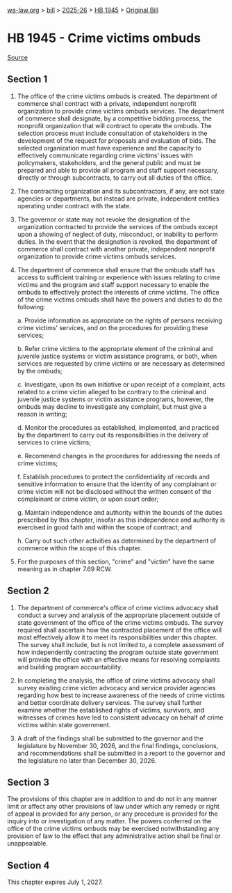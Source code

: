 [wa-law.org](/) > [bill](/bill/) > [2025-26](/bill/2025-26/) > [HB 1945](/bill/2025-26/hb/1945/) > [Original Bill](/bill/2025-26/hb/1945/1/)

# HB 1945 - Crime victims ombuds

[Source](http://lawfilesext.leg.wa.gov/biennium/2025-26/Pdf/Bills/House%20Bills/1945.pdf)

## Section 1
1. The office of the crime victims ombuds is created. The department of commerce shall contract with a private, independent nonprofit organization to provide crime victims ombuds services. The department of commerce shall designate, by a competitive bidding process, the nonprofit organization that will contract to operate the ombuds. The selection process must include consultation of stakeholders in the development of the request for proposals and evaluation of bids. The selected organization must have experience and the capacity to effectively communicate regarding crime victims' issues with policymakers, stakeholders, and the general public and must be prepared and able to provide all program and staff support necessary, directly or through subcontracts, to carry out all duties of the office.

2. The contracting organization and its subcontractors, if any, are not state agencies or departments, but instead are private, independent entities operating under contract with the state.

3. The governor or state may not revoke the designation of the organization contracted to provide the services of the ombuds except upon a showing of neglect of duty, misconduct, or inability to perform duties. In the event that the designation is revoked, the department of commerce shall contract with another private, independent nonprofit organization to provide crime victims ombuds services.

4. The department of commerce shall ensure that the ombuds staff has access to sufficient training or experience with issues relating to crime victims and the program and staff support necessary to enable the ombuds to effectively protect the interests of crime victims. The office of the crime victims ombuds shall have the powers and duties to do the following:

    a. Provide information as appropriate on the rights of persons receiving crime victims' services, and on the procedures for providing these services;

    b. Refer crime victims to the appropriate element of the criminal and juvenile justice systems or victim assistance programs, or both, when services are requested by crime victims or are necessary as determined by the ombuds;

    c. Investigate, upon its own initiative or upon receipt of a complaint, acts related to a crime victim alleged to be contrary to the criminal and juvenile justice systems or victim assistance programs, however, the ombuds may decline to investigate any complaint, but must give a reason in writing;

    d. Monitor the procedures as established, implemented, and practiced by the department to carry out its responsibilities in the delivery of services to crime victims;

    e. Recommend changes in the procedures for addressing the needs of crime victims;

    f. Establish procedures to protect the confidentiality of records and sensitive information to ensure that the identity of any complainant or crime victim will not be disclosed without the written consent of the complainant or crime victim, or upon court order;

    g. Maintain independence and authority within the bounds of the duties prescribed by this chapter, insofar as this independence and authority is exercised in good faith and within the scope of contract; and

    h. Carry out such other activities as determined by the department of commerce within the scope of this chapter.

5. For the purposes of this section, "crime" and "victim" have the same meaning as in chapter 7.69 RCW.

## Section 2
1. The department of commerce's office of crime victims advocacy shall conduct a survey and analysis of the appropriate placement outside of state government of the office of the crime victims ombuds. The survey required shall ascertain how the contracted placement of the office will most effectively allow it to meet its responsibilities under this chapter. The survey shall include, but is not limited to, a complete assessment of how independently contracting the program outside state government will provide the office with an effective means for resolving complaints and building program accountability.

2. In completing the analysis, the office of crime victims advocacy shall survey existing crime victim advocacy and service provider agencies regarding how best to increase awareness of the needs of crime victims and better coordinate delivery services. The survey shall further examine whether the established rights of victims, survivors, and witnesses of crimes have led to consistent advocacy on behalf of crime victims within state government.

3. A draft of the findings shall be submitted to the governor and the legislature by November 30, 2026, and the final findings, conclusions, and recommendations shall be submitted in a report to the governor and the legislature no later than December 30, 2026.

## Section 3
The provisions of this chapter are in addition to and do not in any manner limit or affect any other provisions of law under which any remedy or right of appeal is provided for any person, or any procedure is provided for the inquiry into or investigation of any matter. The powers conferred on the office of the crime victims ombuds may be exercised notwithstanding any provision of law to the effect that any administrative action shall be final or unappealable.

## Section 4
This chapter expires July 1, 2027.
